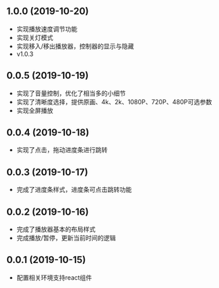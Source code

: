 ## 1.0.0 (2019-10-20)
- 实现播放速度调节功能
- 实现关灯模式
- 实现移入/移出播放器，控制器的显示与隐藏
- v1.0.3

## 0.0.5 (2019-10-19)
- 实现了音量控制，优化了相当多的小细节
- 实现了清晰度选择，提供原画、4k、2k、1080P、720P、480P可选参数
- 实现全屏播放

## 0.0.4 (2019-10-18)
- 实现了点击，拖动进度条进行跳转

## 0.0.3 (2019-10-17)
- 完成了进度条样式，进度条可点击跳转功能

## 0.0.2 (2019-10-16)
- 完成了播放器基本的布局样式
- 完成播放/暂停，更新当前时间的逻辑

## 0.0.1 (2019-10-15)
- 配置相关环境支持react组件


